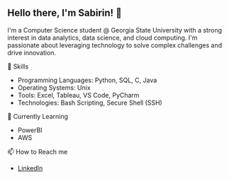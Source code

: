 ## Hello there, I'm Sabirin! 👋
I'm a Computer Science student @ Georgia State University with a strong interest in data analytics, data science, and cloud computing. I'm passionate about leveraging technology to solve complex challenges and drive innovation.

🔭 Skills
- Programming Languages: Python, SQL, C, Java
- Operating Systems: Unix
- Tools: Excel, Tableau, VS Code, PyCharm
- Technologies: Bash Scripting, Secure Shell (SSH)

🌱 Currently Learning
- PowerBI
- AWS

📫 How to Reach me
- [LinkedIn](https://www.linkedin.com/in/sabirin-mohamed/)
